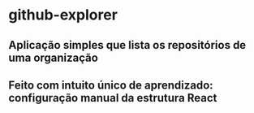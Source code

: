 # github-explorer
## Aplicação simples que lista os repositórios de uma organização
## Feito com intuito único de aprendizado: configuração manual da estrutura React
